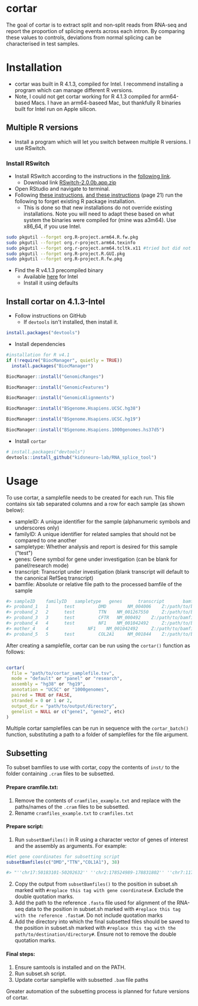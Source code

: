 
<!-- README.md is generated from README.Rmd. Please edit that file -->

# cortar 

<!-- badges: start -->
<!-- badges: end -->

The goal of cortar is to extract split and non-split reads from RNA-seq
and report the proportion of splicing events across each intron. By comparing
these values to controls, deviations from normal splicing can be characterised
in test samples.

# Installation

- cortar was built in R 4.1.3, compiled for Intel. I recommend installing a program which can manage different R versions.
- Note, I could not get cortar working for R 4.1.3 compiled for arm64-based Macs. I have an arm64-baseed Mac, but thankfully R binaries built for Intel run on Apple silicon.

## Multiple R versions

- Install a program which will let you switch between multiple R versions. I use RSwitch.

### Install RSwitch

- Install RSwitch according to the instructions in the [following link](https://rud.is/b/2020/11/18/apple-silicon-big-sur-rstudio-r-field-report/).
    - Download link [RSwitch-2.0.0b.app.zip](https://rud.is/rswitch/releases/RSwitch-2.0.0b.app.zip)
- Open RStudio and navigate to terminal.
- Following [these instructions](https://code2care.org/macos/macos-r-installation-steps), [and these instructions](https://cran.csiro.au/doc/manuals/r-devel/R-admin.pdf) (page 21) run the following to forget existing R package installation.
    - This is done so that new installations do not override existing installations. Note you will need to adapt these based on what system the binaries were compiled for (mine was a3m64). Use x86_64, if you use Intel.

```bash
sudo pkgutil --forget org.R-project.arm64.R.fw.pkg
sudo pkgutil --forget org.r-project.arm64.texinfo
sudo pkgutil --forget org.r-project.arm64.tcltk.x11 #tried but did not work
sudo pkgutil --forget org.R-project.R.GUI.pkg
sudo pkgutil --forget org.R-project.R.fw.pkg
```

- Find the R v4.1.3 precompiled binary
    - Available [here](https://cran.r-project.org/) for Intel
    - Install it using defaults

## Install cortar on 4.1.3-Intel

- Follow instructions on GitHub
    - If `devtools` isn't installed, then install it.

```r
install.packages("devtools")
```

- Install dependencies

```r
#installation for R v4.1
if (!require("BiocManager", quietly = TRUE))
  install.packages("BiocManager")

BiocManager::install("GenomicRanges")

BiocManager::install("GenomicFeatures")

BiocManager::install("GenomicAlignments")

BiocManager::install("BSgenome.Hsapiens.UCSC.hg38")

BiocManager::install("BSgenome.Hsapiens.UCSC.hg19")

BiocManager::install("BSgenome.Hsapiens.1000genomes.hs37d5")
```

- Install `cortar`

```r
# install.packages("devtools")
devtools::install_github("kidsneuro-lab/RNA_splice_tool")
```

# Usage
To use cortar, a samplefile needs to be created for each run. This file
contains six tab separated columns and a row for each sample (as shown below):
* sampleID: A unique identifier for the sample (alphanumeric symbols and underscores only)
* familyID: A unique identifier for related samples that should not be compared
to one another
* sampletype: Whether analysis and report is desired for this sample ("test")
* genes: Gene symbol for gene under investigation (can be blank for
panel/research mode)
* transcript: Transcript under investigation (blank transcript will default to
the canonical RefSeq transcript)
* bamfile: Absolute or relative file path to the processed bamfile of the sample 

``` r
#> sampleID    familyID   sampletype   genes      transcript       bamfile
#> proband_1   1	  test         DMD        NM_004006	   Z:/path/to/bamfile/proband_1.bam
#> proband_2   2	  test         TTN	  NM_001267550     Z:/path/to/bamfile/proband_2.bam
#> proband_3   3	  test         CFTR	  NM_000492	   Z:/path/to/bamfile/proband_3.bam
#> proband_4   4	  test         NF1	  NM_001042492     Z:/path/to/bamfile/proband_4.bam
#> mother_4    4		       NF1	  NM_001042492     Z:/path/to/bamfile/mother_4.bam
#> proband_5   5	  test         COL2A1	  NM_001844	   Z:/path/to/bamfile/proband_5.bam
```

After creating a samplefile, cortar can be run using the `cortar()` function as follows:

```r

cortar(
  file = "path/to/cortar_samplefile.tsv",
  mode = "default" or "panel" or "research",
  assembly = "hg38" or "hg19",
  annotation = "UCSC" or "1000genomes",
  paired = TRUE or FALSE,
  stranded = 0 or 1 or 2,
  output_dir = "path/to/output/directory",
  genelist = NULL or c("gene1", "gene2", etc)
)

```

Multiple cortar samplefiles can be run in sequence with the `cortar_batch()` function, substituting a path to a folder of samplefiles for the file argument.


## Subsetting
To subset bamfiles to use with cortar, copy the contents of `inst/` to the folder containing `.cram` files
to be subsetted.

#### Prepare cramfile.txt:
1. Remove the contents of `cramfiles_example.txt` and replace with the paths/names of the `.cram` files
to be subsetted.
2. Rename `cramfiles_example.txt` to `cramfiles.txt`

#### Prepare script:

1. Run `subsetBamfiles()` in R using a character vector of genes of interest and the assembly as arguments. For example:
```r
#Get gene coordinates for subsetting script
subsetBamfiles(c("DMD","TTN","COL1A1"), 38)

#> "''chr17:50183101-50202632'' ''chr2:178524989-178831802'' ''chr7:117286120-117716971''"
```
2. Copy the output from `subsetBamfiles()` to the position in subset.sh marked with `#replace this tag with gene coordinates#`.
Exclude the double quotation marks.
3. Add the path to the reference `.fasta` file used for alignment of the RNA-seq data to the position in subset.sh marked with
`#replace this tag with the reference .fasta#`. Do not include quotation marks
4. Add the directory into which the final subsetted files should be saved to the position in subset.sh marked with `#replace
this tag with the path/to/destination/directory#`. Ensure not to remove the double quotation marks.

#### Final steps:
1. Ensure samtools is installed and on the PATH.
2. Run subset.sh script.
3. Update cortar samplefile with subsetted `.bam` file paths

Greater automation of the subsetting process is planned for future versions of cortar.
